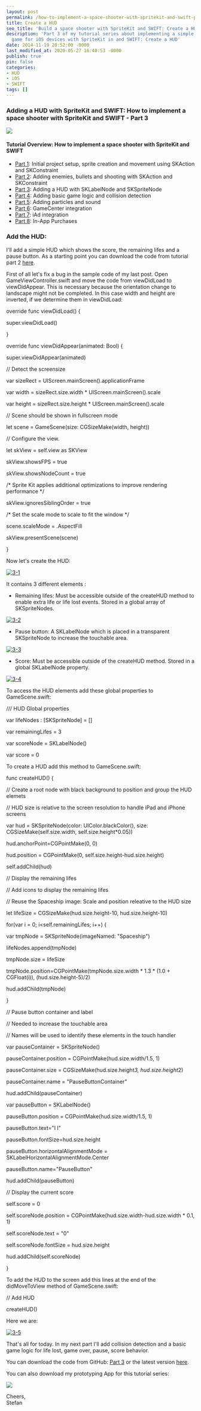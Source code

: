 ```yaml
---
layout: post
permalink: /how-to-implement-a-space-shooter-with-spritekit-and-swift-part-3-create-a-hud/
title: Create a HUD
seo_title: 'Build a space shooter with SpriteKit and SWIFT: Create a HUD'
description: 'Part 3 of my tutorial series about implementing a simple space shooter
  game for iOS devices with SpriteKit in and SWIFT: Create a HUD'
date: 2014-11-19 20:52:00 -0000
last_modified_at: 2020-05-27 16:40:53 -0000
publish: true
pin: false
categories:
- HUD
- iOS
- SWIFT
tags: []
---
```

### Adding a HUD with SpriteKit and SWIFT: How to implement a space shooter with SpriteKit and SWIFT - Part 3

[![](/assets/wp-content/uploads/2014/11/AppStore2.png)](https://itunes.apple.com/us/app/yet-another-spaceshooter/id949662362?mt=8)

#### Tutorial Overview: How to implement a space shooter with SpriteKit and SWIFT

  * [Part 1](/how-to-implement-a-space-shooter-with-spritekit-and-swift-part-1): Initial project setup, sprite creation and movement using SKAction and SKConstraint
  * [Part 2](/how-to-implement-a-space-shooter-with-spritekit-and-swift-part-2): Adding enemies, bullets and shooting with SKAction and SKConstraint
  * [Part 3](/how-to-implement-a-space-shooter-with-spritekit-and-swift-part-3-create-a-hud): Adding a HUD with SKLabelNode and SKSpriteNode
  * [Part 4](/how-to-implement-a-space-shooter-with-spritekit-and-swift-part-4-collision-detection): Adding basic game logic and collision detection
  * [Part 5](/how-to-implement-a-space-shooter-with-spritekit-and-swift-part-5-particles-and-sound): Adding particles and sound 
  * [Part 6](/how-to-implement-a-space-shooter-with-spritekit-and-swift-part-6-game-center-integration): GameCenter integration
  * [Part 7](/how-to-implement-a-space-shooter-with-spritekit-and-swift-part-7-iad-integration): iAd integration
  * [Part 8](/how-to-implement-in-app-purchase-for-your-ios-app-in-swift): In-App Purchases



### Add the HUD:

I'll add a simple HUD which shows the score, the remaining lifes and a pause button. As a starting point you can download the code from tutorial part 2 [here](https://github.com/stfnjstn/MySecondGame/releases/tag/v0.2). 

First of all let's fix a bug in the sample code of my last post. Open GameViewController.swift and move the code from viewDidLoad to viewDidAppear. This is necessary because the orientation change to landscape might not be completed. In this case width and height are inverted, if we determine them in viewDidLoad:

override func viewDidLoad() {

super.viewDidLoad()

}

override func viewDidAppear(animated: Bool) {

super.viewDidAppear(animated)

// Detect the screensize

var sizeRect = UIScreen.mainScreen().applicationFrame

var width = sizeRect.size.width * UIScreen.mainScreen().scale

var height = sizeRect.size.height * UIScreen.mainScreen().scale

// Scene should be shown in fullscreen mode

let scene = GameScene(size: CGSizeMake(width, height))

// Configure the view.

let skView = self.view as SKView

skView.showsFPS = true

skView.showsNodeCount = true

/* Sprite Kit applies additional optimizations to improve rendering performance */

skView.ignoresSiblingOrder = true

/* Set the scale mode to scale to fit the window */

scene.scaleMode = .AspectFill

skView.presentScene(scene)

}

Now let's create the HUD: 

[![3-1](/assets/wp-content/uploads/2014/11/3-1-300x9.png)](/assets/wp-content/uploads/2014/11/3-1-1.jpg)

It contains 3 different elements :

  * Remaining lifes: Must be accessible outside of the createHUD method to enable extra life or life lost events. Stored in a global array of SKSpriteNodes. 



[![3-2](/assets/wp-content/uploads/2014/11/3-2-1.jpg)](/assets/wp-content/uploads/2014/11/3-2-1.jpg)

  * Pause button: A SKLabelNode which is placed in a transparent SKSpriteNode to increase the touchable area.



[![3-3](/assets/wp-content/uploads/2014/11/3-3.png)](/assets/wp-content/uploads/2014/11/3-3.png)

  * Score: Must be accessible outside of the createHUD method. Stored in a global SKLabelNode property.



[![3-4](/assets/wp-content/uploads/2014/11/3-4.png)](/assets/wp-content/uploads/2014/11/3-4.png)

To access the HUD elements add these global properties to GameScene.swift:

/// HUD Global properties

var lifeNodes : [SKSpriteNode] = []

var remainingLifes = 3

var scoreNode = SKLabelNode()

var score = 0

To create a HUD add this method to GameScene.swift:

func createHUD() {

// Create a root node with black background to position and group the HUD elemets

// HUD size is relative to the screen resolution to handle iPad and iPhone screens

var hud = SKSpriteNode(color: UIColor.blackColor(), size: CGSizeMake(self.size.width, self.size.height*0.05))

hud.anchorPoint=CGPointMake(0, 0)

hud.position = CGPointMake(0, self.size.height-hud.size.height)

self.addChild(hud)

// Display the remaining lifes

// Add icons to display the remaining lifes

// Reuse the Spaceship image: Scale and position releative to the HUD size

let lifeSize = CGSizeMake(hud.size.height-10, hud.size.height-10)

for(var i = 0; i<self.remainingLifes; i++) {

var tmpNode = SKSpriteNode(imageNamed: "Spaceship")

lifeNodes.append(tmpNode)

tmpNode.size = lifeSize

tmpNode.position=CGPointMake(tmpNode.size.width * 1.3 * (1.0 + CGFloat(i)), (hud.size.height-5)/2)

hud.addChild(tmpNode)

}

// Pause button container and label

// Needed to increase the touchable area

// Names will be used to identify these elements in the touch handler

var pauseContainer = SKSpriteNode()

pauseContainer.position = CGPointMake(hud.size.width/1.5, 1)

pauseContainer.size = CGSizeMake(hud.size.height*3, hud.size.height*2)

pauseContainer.name = "PauseButtonContainer"

hud.addChild(pauseContainer)

var pauseButton = SKLabelNode()

pauseButton.position = CGPointMake(hud.size.width/1.5, 1)

pauseButton.text="I I"

pauseButton.fontSize=hud.size.height

pauseButton.horizontalAlignmentMode = SKLabelHorizontalAlignmentMode.Center

pauseButton.name="PauseButton"

hud.addChild(pauseButton)

// Display the current score

self.score = 0

self.scoreNode.position = CGPointMake(hud.size.width-hud.size.width * 0.1, 1)

self.scoreNode.text = "0"

self.scoreNode.fontSize = hud.size.height

hud.addChild(self.scoreNode)

}

To add the HUD to the screen add this lines at the end of the didMoveToView method of GameScene.swift: 

// Add HUD

createHUD()

Here we are:

[![3-5](/assets/wp-content/uploads/2014/11/3-5-300x170.png)](/assets/wp-content/uploads/2014/11/3-5-1.jpg)

That's all for today. In my next part I'll add collision detection and a basic game logic for life lost, game over, pause, score behavior.

You can download the code from GitHub: [Part 3](https://github.com/stfnjstn/MySecondGame/releases/tag/v0.3) or the latest version [here](https://github.com/stfnjstn/MySecondGame/tree/master).

You can also download my prototyping App for this tutorial series:

[![](/assets/wp-content/uploads/2014/11/AppStore2.png)](https://itunes.apple.com/us/app/yet-another-spaceshooter/id949662362?mt=8)

Cheers,   
Stefan
